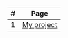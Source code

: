 |#|Page
|:-:|----------------------------------------------------------
|1|[My project](https://github.com/risopus21004/page/index.html)